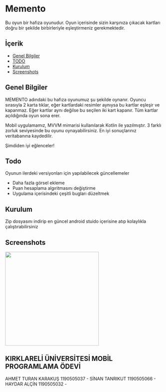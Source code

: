 # Memento
Bu oyun bir hafıza oyunudur. Oyun içerisinde sizin karşınıza çıkacak kartları doğru bir şekilde birbirleriyle eşleştirmeniz gerekmektedir.

## İçerik
* [Genel Bilgiler](#genel-bilgiler)
* [TODO](#todo)
* [Kurulum](#kurulum)
* [Screenshots](#screenshots)


## Genel Bilgiler

MEMENTO adındaki bu hafıza oyunumuz şu şekilde oynanır. Oyuncu sırasıyla 2 karta tıklar, eğer kartlardaki resimler aynıysa bu kartlar eşleşir ve kapanmaz. Eğer kartlar aynı değilse bu seçilen iki kart kapanır. Tüm kartlar açıldığında oyun sona erer.

Mobil uygulamamız, MVVM mimarisi kullanılarak Kotlin ile yazılmıştır. 
3 farklı zorluk seviyesinde bu oyunu oynayabilirsiniz. 
En iyi sonuçlarınız veritabanına kaydedilir. 

Şimdiden iyi eğlenceler!

## Todo
Oyunun ilerdeki versiyonları için yapılabilecek güncellemeler
* Daha fazla görsel ekleme
* Puan hesaplama algıritmasını değiştirme
* Uygulama içerisindeki çeşitli bugları düzeltmek

## Kurulum
Zip dosyasını indirip en güncel android stuido içerisine atıp kolaylıkla çalıştırabilirsiniz

## Screenshots
<img src = "https://github.com/sinantanrikut/Memento/blob/main/mymemory.gif?raw=true" width = 300>

KIRKLARELİ ÜNİVERSİTESİ MOBİL PROGRAMLAMA ÖDEVİ
------------------------------------------------
AHMET TURAN KARAKUŞ 1190505037 -
SİNAN TANRIKUT 1190505066 -
HAYDAR ALÇİN 1190505032 -
